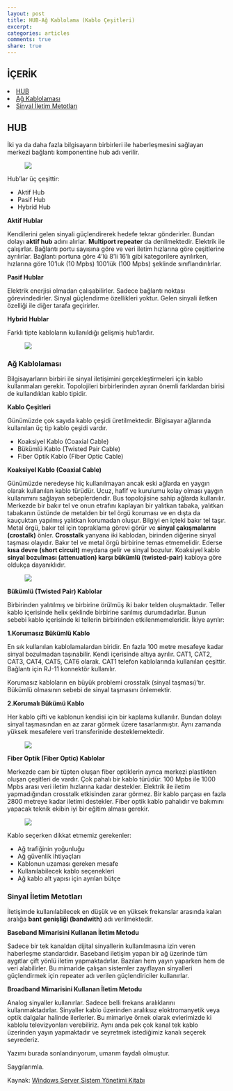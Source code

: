 ```yaml
---
layout: post
title: HUB-Ağ Kablolama (Kablo Çeşitleri)
excerpt:
categories: articles
comments: true
share: true
---
```

<span></span>

## İÇERİK

<li> <a href="#hub">HUB</a></li>
<li> <a href="#ag-kablolamasi">Ağ Kablolaması</a> </li>
<li> <a href="#sinyal-iletim-metotlari">Sinyal İletim Metotları</a> </li>


## <a id="hub">HUB</a>

İki ya da daha fazla bilgisayarın birbirleri ile haberleşmesini sağlayan merkezi bağlantı komponentine hub adı verilir. 


<figure>
        <img src="http://yasinbaran.github.io/images/my-images/bilgisayar-aglari/10.jpg">
</figure>


Hub’lar üç çeşittir:

- Aktif Hub
- Pasif Hub
- Hybrid Hub

**Aktif Hublar**

Kendilerini gelen sinyali güçlendirerek hedefe tekrar gönderirler. Bundan dolayı **aktif hub** adını alırlar.  **Multiport repeater** da denilmektedir. Elektrik ile çalışırlar. Bağlantı portu sayısına göre ve veri iletim hızlarına göre çeşitlerine ayrılırlar. Bağlantı portuna göre 4’lü 8’li 16’lı gibi kategorilere ayrılırken, hızlarına göre 10’luk (10 Mpbs) 100’lük (100 Mpbs) şeklinde sınıflandırılırlar.

**Pasif Hublar**

Elektrik enerjisi olmadan çalışabilirler. Sadece bağlantı noktası görevindedirler. Sinyal güçlendirme özellikleri yoktur. Gelen sinyali iletken özelliği ile diğer tarafa geçirirler.

**Hybrid Hublar**

Farklı tipte kabloların kullanıldığı gelişmiş hub’lardır.
 
<figure>
        <img src="http://yasinbaran.github.io/images/my-images/bilgisayar-aglari/11.jpg">
</figure>


### <a id="ag-kablolamasi">Ağ Kablolaması</a>

Bilgisayarların birbiri ile sinyal iletişimini gerçekleştirmeleri için kablo kullanmaları gerekir. Topolojileri birbirlerinden ayıran önemli farklardan birisi de kullandıkları kablo tipidir.

**Kablo Çeşitleri**

Günümüzde çok sayıda kablo çeşidi üretilmektedir. Bilgisayar ağlarında kullanılan üç tip kablo çeşidi vardır.

- Koaksiyel Kablo (Coaxial Cable)
- Bükümlü Kablo (Twisted Pair Cable)
- Fiber Optik Kablo (Fiber Optic Cable)

**Koaksiyel Kablo (Coaxial Cable)**

Günümüzde neredeyse hiç kullanılmayan ancak eski ağlarda en yaygın olarak kullanılan kablo türüdür. Ucuz, hafif ve kurulumu kolay olması yaygın kullanımını sağlayan sebeplerdendir. Bus topolojisine sahip ağlarda kullanılır. Merkezde bir bakır tel ve onun etrafını kaplayan bir yalıtkan tabaka, yalıtkan tabakanın üstünde de metalden bir tel örgü koruması ve en dışta da kauçuktan yapılmış yalıtkan korumadan oluşur. Bilgiyi en içteki bakır tel taşır. Metal örgü, bakır tel için topraklama görevi görür ve **sinyal çakışmalarını (crostalk)** önler. **Crosstalk** yanyana iki kablodan, birinden diğerine sinyal taşması olayıdır. Bakır tel ve metal örgü birbirine temas etmemelidir. Ederse **kısa devre (short circuit)** meydana gelir ve sinyal bozulur. Koaksiyel kablo **sinyal bozulması (attenuation) karşı bükümlü (twisted-pair)** kabloya göre oldukça dayanıklıdır.


<figure>
        <img src="http://yasinbaran.github.io/images/my-images/bilgisayar-aglari/12.jpg">
</figure>


**Bükümlü (Twisted Pair) Kablolar**

Birbirinden yalıtılmış ve birbirine örülmüş iki bakır telden oluşmaktadır. Teller kablo içerisinde helix şeklinde birbirine sarılmış durumdadırlar. Bunun sebebi kablo içerisinde ki tellerin birbirinden etkilenmemeleridir. İkiye ayrılır:

**1.Korumasız Bükümlü Kablo**

En sık kullanılan kablolamalardan biridir. En fazla 100 metre mesafeye kadar sinyal bozulmadan taşınabilir. Kendi içerisinde altıya ayrılır. CAT1, CAT2, CAT3, CAT4, CAT5, CAT6 olarak. CAT1 telefon kablolarında kullanılan çeşittir. Bağlantı için RJ-11 konnektör kullanılır. 

Korumasız kabloların en büyük problemi crosstalk (sinyal taşması)’tır. Bükümlü olmasının sebebi de sinyal taşmasını önlemektir.

**2.Korumalı Bükümü Kablo**

Her kablo çifti ve kablonun kendisi için bir kaplama kullanılır. Bundan dolayı sinyal taşmasından en az zarar görmek üzere tasarlanmıştır. Aynı zamanda yüksek mesafelere veri transferinide desteklemektedir.


<figure>
        <img src="http://yasinbaran.github.io/images/my-images/bilgisayar-aglari/13.jpg">
</figure>


**Fiber Optik (Fiber Optic) Kablolar**

Merkezde cam bir tüpten oluşan fiber optiklerin ayrıca merkezi plastikten oluşan çeşitleri de vardır. Çok pahalı bir kablo türüdür. 100 Mpbs ile 1000 Mpbs arası veri iletim hızlarına kadar destekler. Elektrik ile iletim yapmadığından crosstalk etkisinden zarar görmez. Bir kablo parçası en fazla 2800 metreye kadar iletimi destekler. Fiber optik kablo pahalıdır ve bakımını yapacak teknik ekibin iyi bir eğitim alması gerekir.


<figure>
        <img src="http://yasinbaran.github.io/images/my-images/bilgisayar-aglari/14.jpg">
</figure>


Kablo seçerken dikkat etmemiz gerekenler:

- Ağ trafiğinin yoğunluğu
- Ağ güvenlik ihtiyaçları
- Kablonun uzaması gereken mesafe
- Kullanılabilecek kablo seçenekleri
- Ağ kablo alt yapısı için ayrılan bütçe


### <a id="sinyal-iletim-metotlari">Sinyal İletim Metotları</a>

İletişimde kullanılabilecek en düşük ve en yüksek frekanslar arasında kalan aralığa **bant genişliği (bandwith)** adı verilmektedir. 

**Baseband Mimarisini Kullanan İletim Metodu**

Sadece bir tek kanaldan dijital sinyallerin kullanılmasına izin veren haberleşme standardıdır. Baseband iletişim yapan bir ağ üzerinde tüm aygıtlar çift yönlü iletim yapmaktadırlar. Bazıları hem yayın yaparken hem de veri alabilirler. Bu mimaride çalışan sistemler zayıflayan sinyalleri güçlendirmek için repeater adı verilen güçlendiriciler kullanırlar.

**Broadband Mimarisini Kullanan İletim Metodu**

Analog sinyaller kullanırlar. Sadece belli frekans aralıklarını kullanmaktadırlar. Sinyaller kablo üzerinden aralıksız eloktromanyetik veya optik dalgalar halinde ilerlerler. Bu mimariye örnek olarak evlerimizde ki kablolu televizyonları verebiliriz. Aynı anda pek çok kanal tek kablo üzerinden yayın yapmaktadır ve seyretmek istediğimiz kanalı seçerek seyrederiz.



Yazımı burada sonlandırıyorum, umarım faydalı olmuştur.

Saygılarımla.


Kaynak: [Windows Server Sistem Yönetimi Kitabı](https://www.linkedin.com/pulse/windows-server-sistem-y%C3%B6netimi-cilt-i-kitab%C4%B1m%C4%B1z-%C3%A7ikti-mesut-aladag?published=u) 
